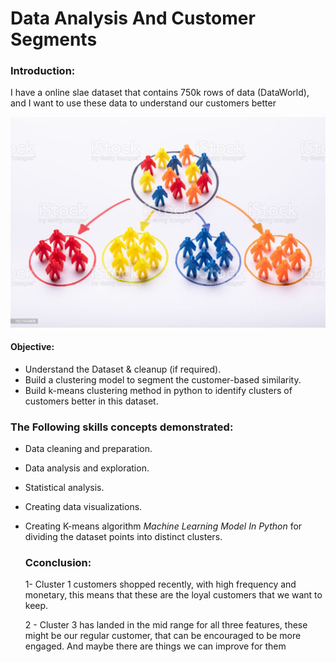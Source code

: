 # Data Analysis And Customer Segments 

### Introduction:

I have a online slae dataset that contains 750k rows of data (DataWorld), 
and I want to use these data to understand our customers better


![](xuux12.jpg.jpg)

#### Objective:

- Understand the Dataset & cleanup (if required).
- Build a clustering model to segment the customer-based similarity.
- Build k-means clustering method in python to identify clusters of customers better in this dataset.


### The Following skills concepts demonstrated:

- Data cleaning and preparation.
- Data analysis and exploration.
- Statistical analysis.
- Creating data visualizations.
- Creating K-means algorithm _Machine Learning Model In Python_ for dividing the dataset points into distinct clusters.

  ### Cconclusion:
  1- Cluster 1 customers shopped recently, with high frequency and monetary,
  this means that these are the loyal customers that we want to keep.

  2 - Cluster 3 has landed in the mid range for all three features, these might be our regular customer,
  that can be encouraged to be 
  more engaged. And maybe there are things we can improve for them
  
  
